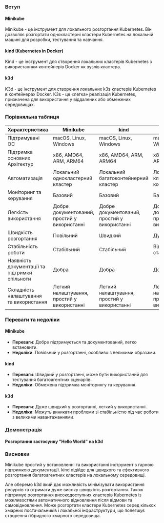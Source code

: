 ### Вступ

#### Minikube
Minikube - це інструмент для локального розгортання Kubernetes. Він дозволяє розгортати однокластерні кластери Kubernetes на локальній машині для розробки, тестування та навчання.

#### kind (Kubernetes in Docker)
Kind - це інструмент для створення локальних кластерів Kubernetes з використанням контейнерів Docker як вузлів кластера.

#### k3d
K3d - це інструмент для створення локальних k3s кластерів Kubernetes в контейнерах Docker. K3s - це «легка» реалізація Kubernetes, призначена для використання у віддалених або обмежених середовищах.

### Порівняльна таблиця

| Характеристика        | Minikube                              | kind                                  | k3d                                   |
|-----------------------|---------------------------------------|---------------------------------------|---------------------------------------|
| Підтримувані ОС       | macOS, Linux, Windows                  | macOS, Linux, Windows                  | macOS, Linux, Windows                  |
| Підтримка основних Архітектур           | x86, AMD64, ARM, ARM64                          | x86, AMD64, ARM, ARM64                          | x86, AMD64, ARM, ARM64                          |
| Автоматизація         | Локальний однокластерний кластер       | Локальний багатоконтейнерний кластер | Локальний k3s кластер в контейнерах   |
| Моніторинг та керування | Базовий                               | Базовий                               | Базовий                               |
| Легкість використання | Добре документований, простий у використанні | Добре документований, простий у використанні | Добре документований, простий у використанні |
| Швидкість розгортання  | Повільний                              | Швидкий                                | Дуже швидкий                           |
| Стабільність роботи   | Стабільний                             | Стабільний                             | Відносно стабільний                    |
| Наявність документації та підтримки спільноти | Добра                                | Добра                                 | Добра                                 |
| Складність налаштування та використання | Легкий налаштування, простий у використанні | Легкий налаштування, простий у використанні | Легкий налаштування, простий у використанні |

### Переваги та недоліки

#### Minikube
- **Переваги**: Добре підтримується та документований, легко встановити.
- **Недоліки**: Повільний у розгортанні, особливо з великими образами.

#### kind
- **Переваги**: Швидкий у розгортанні, може бути використаний для тестування багатоагентних сценаріїв.
- **Недоліки**: Обмежена підтримка моніторингу та керування.

#### k3d
- **Переваги**: Дуже швидкий у розгортанні, легкий у використанні.
- **Недоліки**: Можуть виникати проблеми зі стабільністю під час роботи з великими навантаженнями.

### Демонстрація

#### Розгортання застосунку "Hello World" на k3d



### Висновки

Minikube простий у встановленні та використанні інструмент з гарною підтримкою документації. kind підійде для швидкого та ефективного розгортання багатоагентних кластерів на локальному середовищі. 

Але оберемо k3d який дає можливість мінімізувати використання ресурсів та отримати дуже високу швидкість розгортання. Також підтримує розгортання високодоступних кластерів Kubernetes із можливостями автоматичного відновлення після відмови та самовідновлення. Може розгортати кластери Kubernetes серед кількох хмарних постачальників і локальної інфраструктури, що полегшує створення гібридного хмарного середовища.